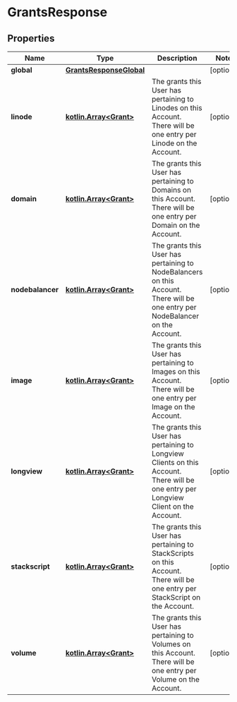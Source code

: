 
# GrantsResponse

## Properties
Name | Type | Description | Notes
------------ | ------------- | ------------- | -------------
**global** | [**GrantsResponseGlobal**](GrantsResponseGlobal.md) |  |  [optional]
**linode** | [**kotlin.Array&lt;Grant&gt;**](Grant.md) | The grants this User has pertaining to Linodes on this Account. There will be one entry per Linode on the Account.  |  [optional]
**domain** | [**kotlin.Array&lt;Grant&gt;**](Grant.md) | The grants this User has pertaining to Domains on this Account. There will be one entry per Domain on the Account.  |  [optional]
**nodebalancer** | [**kotlin.Array&lt;Grant&gt;**](Grant.md) | The grants this User has pertaining to NodeBalancers on this Account. There will be one entry per NodeBalancer on the Account.  |  [optional]
**image** | [**kotlin.Array&lt;Grant&gt;**](Grant.md) | The grants this User has pertaining to Images on this Account. There will be one entry per Image on the Account.  |  [optional]
**longview** | [**kotlin.Array&lt;Grant&gt;**](Grant.md) | The grants this User has pertaining to Longview Clients on this Account. There will be one entry per Longview Client on the Account.  |  [optional]
**stackscript** | [**kotlin.Array&lt;Grant&gt;**](Grant.md) | The grants this User has pertaining to StackScripts on this Account.  There will be one entry per StackScript on the Account.  |  [optional]
**volume** | [**kotlin.Array&lt;Grant&gt;**](Grant.md) | The grants this User has pertaining to Volumes on this Account. There will be one entry per Volume on the Account.  |  [optional]




